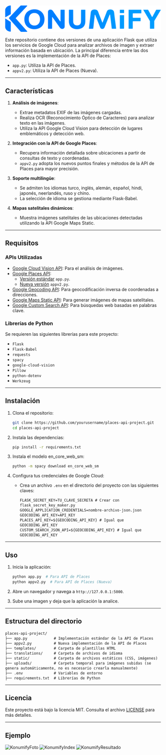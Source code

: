 ![LogotipoKonumify](../static/konumify.png)

Este repositorio contiene dos versiones de una aplicación Flask que utiliza los servicios de Google Cloud para analizar archivos de imagen y extraer información basada en ubicación. La principal diferencia entre las dos versiones es la implementación de la API de Places:

- `app.py`: Utiliza la API de Places.
- `appv2.py`: Utiliza la API de Places (Nueva).

---

## Características

1. **Análisis de imágenes**:
   - Extrae metadatos EXIF de las imágenes cargadas.
   - Realiza OCR (Reconocimiento Óptico de Caracteres) para analizar texto en las imágenes.
   - Utiliza la API Google Cloud Vision para detección de lugares emblemáticos y detección web.

2. **Integración con la API de Google Places**:
   - Recupera información detallada sobre ubicaciones a partir de consultas de texto y coordenadas.
   - `appv2.py` adopta los nuevos puntos finales y métodos de la API de Places para mayor precisión.

3. **Soporte multilingüe**:
   - Se admiten los idiomas turco, inglés, alemán, español, hindi, japonés, neerlandés, ruso y chino.
   - La selección de idioma se gestiona mediante Flask-Babel.

4. **Mapas satelitales dinámicos**:
   - Muestra imágenes satelitales de las ubicaciones detectadas utilizando la API Google Maps Static.

---

## Requisitos

### APIs Utilizadas

- [Google Cloud Vision API](https://cloud.google.com/vision/docs): Para el análisis de imágenes.
- [Google Places API](https://developers.google.com/maps/documentation/places/web-service/choose-api):
  - [Versión estándar](https://developers.google.com/maps/documentation/places/web-service/search) `app.py`.
  - [Nueva versión](https://developers.google.com/maps/documentation/places/web-service/op-overview) `appv2.py`.
- [Google Geocoding API](https://developers.google.com/maps/documentation/geocoding): Para geocodificación inversa de coordenadas a direcciones.
- [Google Maps Static API](https://developers.google.com/maps/documentation/maps-static): Para generar imágenes de mapas satelitales.
- [Google Custom Search API](https://developers.google.com/custom-search/v1/introduction): Para búsquedas web basadas en palabras clave.

### Librerías de Python

Se requieren las siguientes librerías para este proyecto:

- `Flask`
- `Flask-Babel`
- `requests`
- `spacy`
- `google-cloud-vision`
- `Pillow`
- `python-dotenv`
- `Werkzeug`

---

## Instalación

1. Clona el repositorio:
   ```bash
   git clone https://github.com/yourusername/places-api-project.git
   cd places-api-project
   ```

2. Instala las dependencias:
   ```bash
   pip install -r requirements.txt
   ```

3. Instala el modelo en_core_web_sm:
   ```bash
   python -m spacy download en_core_web_sm
   ```

4. Configura tus credenciales de Google Cloud:
   - Crea un archivo `.env` en el directorio del proyecto con las siguientes claves:
     ```env
     FLASK_SECRET_KEY=TU_CLAVE_SECRETA # Crear con flask_secret_key_maker.py
     GOOGLE_APPLICATION_CREDENTIALS=nombre-archivo-json.json
     GEOCODING_API_KEY=API_KEY
     PLACES_API_KEY=${GEOCODING_API_KEY} # Igual que GEOCODING_API_KEY
     CUSTOM_SEARCH_JSON_API=${GEOCODING_API_KEY} # Igual que GEOCODING_API_KEY
     ```

---

## Uso

1. Inicia la aplicación:
   ```bash
   python app.py  # Para API de Places
   python appv2.py  # Para API de Places (Nueva)
   ```

2. Abre un navegador y navega a `http://127.0.0.1:5000`.

3. Sube una imagen y deja que la aplicación la analice.

---

## Estructura del directorio

```
places-api-project/
├── app.py            # Implementación estándar de la API de Places
├── appv2.py          # Nueva implementación de la API de Places
├── templates/        # Carpeta de plantillas HTML
├── translations/     # Carpeta de archivos de idioma
├── static/           # Carpeta de archivos estáticos (CSS, imágenes)
├── uploads/          # Carpeta temporal para imágenes subidas (se genera automáticamente, no es necesario crearla manualmente)
├── .env              # Variables de entorno
├── requirements.txt  # Librerías de Python
```

---

## Licencia

Este proyecto está bajo la licencia MIT. Consulta el archivo [LICENSE](LICENSE) para más detalles.

---

## Ejemplo
![KonumifyFoto](https://i.imgur.com/9oRQfUv.jpeg)
![KonumifyIndex](https://i.imgur.com/UkWUWgQ.png)
![KonumifyResultado](https://i.imgur.com/FPiHZQM.png)
